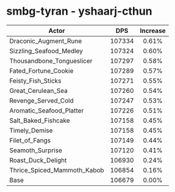 # smbg-tyran - yshaarj-cthun
| Actor | DPS | Increase |
|---|:---:|:---:|
|Draconic_Augment_Rune|107334|0.61%|
|Sizzling_Seafood_Medley|107324|0.60%|
|Thousandbone_Tongueslicer|107297|0.58%|
|Fated_Fortune_Cookie|107289|0.57%|
|Feisty_Fish_Sticks|107271|0.55%|
|Great_Cerulean_Sea|107260|0.54%|
|Revenge_Served_Cold|107247|0.53%|
|Aromatic_Seafood_Platter|107226|0.51%|
|Salt_Baked_Fishcake|107158|0.45%|
|Timely_Demise|107158|0.45%|
|Filet_of_Fangs|107149|0.44%|
|Seamoth_Surprise|107120|0.41%|
|Roast_Duck_Delight|106930|0.24%|
|Thrice_Spiced_Mammoth_Kabob|106854|0.16%|
|Base|106679|0.00%|

